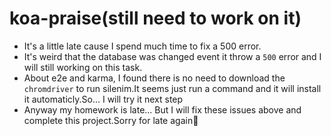 # koa-praise(still need to work on it)

- It's a little late cause I spend much time to fix a 500 error.
- It's weird that the database was changed event it throw a `500` error and I will still working on this task.
- About e2e and karma, I found there is no need to download the `chromdriver` to run silenim.It seems just run a command and it will install it automaticly.So... I will try it next step
- Anyway my homework is late... But I will fix these issues above and complete this project.Sorry for late again:face_with_head_bandage:
